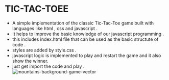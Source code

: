 # TIC-TAC-TOEE
* A simple implementation of the classic Tic-Tac-Toe game built with languages like html , css and javascript .
* It helps to improve the basic knowledge of our javascript programming .
* this includes index.html file that can be used as the basic structute of code .
* styles are added by style.css .
* javascript logic is implemented to play and restart the game and it also show the winner.
* just get import the code and play .
![mountains-background-game-vector](https://github.com/user-attachments/assets/1fa08f41-56d3-47c9-be4f-0dc53cd3a720)


